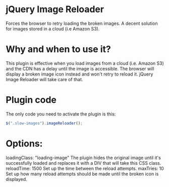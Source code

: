 # jQuery Image Reloader

Forces the browser to retry loading the broken images. A decent solution for images stored in a cloud (i.e Amazon S3).

# Why and when to use it?

This plugin is effective when you load images from a cloud (i.e. Amazon S3) and the CDN has a delay until the image is accessible. The browser will display a broken image icon instead and won't retry to reload it. jQuery Image Reloader will take care of that.

# Plugin code

The only code you need to activate the plugin is this:

```javascript
$(".slow-images").imageReloader();
```

# Options:

loadingClass: "loading-image"
  The plugin hides the original image until it's successfully loaded and replaces it with a DIV that will take this CSS class.
reloadTime: 1500
  Set up the time between the reload attempts.
maxTries: 10
  Set up how many reload attempts should be made until the broken icon is displayed.